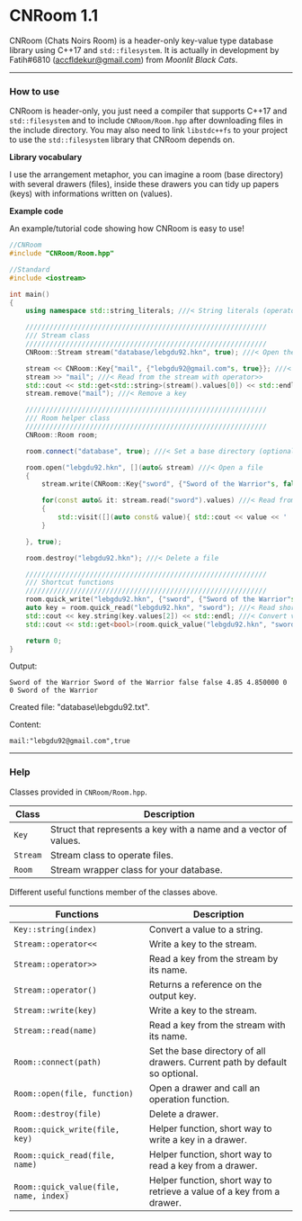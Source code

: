 # CNRoom 1.1
CNRoom (Chats Noirs Room) is a header-only key-value type database library using C++17 and `std::filesystem`. It is actually in development by Fatih#6810 (accfldekur@gmail.com) from *Moonlit Black Cats*.
***

### How to use

CNRoom is header-only, you just need a compiler that supports C++17 and `std::filesystem` and to include `CNRoom/Room.hpp` after downloading files in the include directory. You may also need to link `libstdc++fs` to your project to use the `std::filesystem` library that CNRoom depends on.

**Library vocabulary**

I use the arrangement metaphor, you can imagine a room (base directory) with several drawers (files), inside these drawers you can tidy up papers (keys) with informations written on (values). 

**Example code**

An example/tutorial code showing how CNRoom is easy to use!
```cpp
//CNRoom
#include "CNRoom/Room.hpp"

//Standard
#include <iostream>

int main()
{
    using namespace std::string_literals; ///< String literals (operator""s)

    ////////////////////////////////////////////////////////////
    /// Stream class
    ////////////////////////////////////////////////////////////
    CNRoom::Stream stream("database/lebgdu92.hkn", true); ///< Open the file pointed by the path, create new if doesn't exist

    stream << CNRoom::Key{"mail", {"lebgdu92@gmail.com"s, true}}; ///< Write to the stream with operator<<
    stream >> "mail"; ///< Read from the stream with operator>>
    std::cout << std::get<std::string>(stream().values[0]) << std::endl; ///< Retreive key with Stream::operator() and std::get
    stream.remove("mail"); ///< Remove a key

    ////////////////////////////////////////////////////////////
    /// Room helper class
    ////////////////////////////////////////////////////////////
    CNRoom::Room room;

    room.connect("database", true); ///< Set a base directory (optional, current path by default)

    room.open("lebgdu92.hkn", [](auto& stream) ///< Open a file
    {
        stream.write(CNRoom::Key{"sword", {"Sword of the Warrior"s, false, 4.85, 0}}); ///< Write to the stream with function

        for(const auto& it: stream.read("sword").values) ///< Read from the stream with function
        {
            std::visit([](auto const& value){ std::cout << value << ' '; }, it); ///< Visit the values to show them
        }

    }, true);

    room.destroy("lebgdu92.hkn"); ///< Delete a file

    ////////////////////////////////////////////////////////////
    /// Shortcut functions
    ////////////////////////////////////////////////////////////
    room.quick_write("lebgdu92.hkn", {"sword", {"Sword of the Warrior"s, false, 4.85, 0}}); ///< Write shortcut
    auto key = room.quick_read("lebgdu92.hkn", "sword"); ///< Read shortcut
    std::cout << key.string(key.values[2]) << std::endl; ///< Convert value to string
    std::cout << std::get<bool>(room.quick_value("lebgdu92.hkn", "sword", 1)) << std::endl; ///< Retreive value shortcut

    return 0;
}
```

Output:
```
Sword of the Warrior Sword of the Warrior false false 4.85 4.850000 0 0 Sword of the Warrior
```

Created file: "database\lebgdu92.txt". 

Content:
```
mail:"lebgdu92@gmail.com",true
```

***

### Help

Classes provided in `CNRoom/Room.hpp`. 

Class | Description
------- | -----------
`Key` | Struct that represents a key with a name and a vector of values.
`Stream` | Stream class to operate files.
`Room` | Stream wrapper class for your database.

Different useful functions member of the classes above.

Functions | Description
------- | -----------
`Key::string(index)` | Convert a value to a string.
`Stream::operator<<` | Write a key to the stream.
`Stream::operator>>` | Read a key from the stream by its name.
`Stream::operator()` | Returns a reference on the output key.
`Stream::write(key)` | Write a key to the stream.
`Stream::read(name)` | Read a key from the stream with its name.
`Room::connect(path)` | Set the base directory of all drawers. Current path by default so optional. 
`Room::open(file, function)` | Open a drawer and call an operation function.
`Room::destroy(file)` | Delete a drawer.
`Room::quick_write(file, key)` | Helper function, short way to write a key in a drawer.
`Room::quick_read(file, name)` | Helper function, short way to read a key from a drawer.
`Room::quick_value(file, name, index)` | Helper function, short way to retrieve a value of a key from a drawer.


